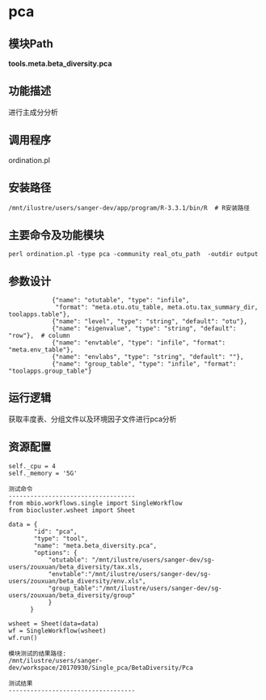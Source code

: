 pca
==========================

模块Path
-----------

**tools.meta.beta_diversity.pca**

功能描述
-----------------------------------

进行主成分分析

调用程序
-----------------------------------

ordination.pl

安装路径
-----------------------------------


`/mnt/ilustre/users/sanger-dev/app/program/R-3.3.1/bin/R  # R安装路径`


主要命令及功能模块
-----------------------------------

```
perl ordination.pl -type pca -community real_otu_path  -outdir output

```

参数设计
-----------------------------------

```
            {"name": "otutable", "type": "infile",
             "format": "meta.otu.otu_table, meta.otu.tax_summary_dir, toolapps.table"},
            {"name": "level", "type": "string", "default": "otu"},
            {"name": "eigenvalue", "type": "string", "default": "row"},  # column
            {"name": "envtable", "type": "infile", "format": "meta.env_table"},
            {"name": "envlabs", "type": "string", "default": ""},
            {"name": "group_table", "type": "infile", "format": "toolapps.group_table"} 
```

运行逻辑
-----------------------------------

获取丰度表、分组文件以及环境因子文件进行pca分析

资源配置
-----------------------------------

```
self._cpu = 4
self._memory = '5G'

测试命令
-----------------------------------
from mbio.workflows.single import SingleWorkflow
from biocluster.wsheet import Sheet

data = {
       "id": "pca",
       "type": "tool",
       "name": "meta.beta_diversity.pca",
       "options": {
           "otutable": "/mnt/ilustre/users/sanger-dev/sg-users/zouxuan/beta_diversity/tax.xls,
           "envtable":"/mnt/ilustre/users/sanger-dev/sg-users/zouxuan/beta_diversity/env.xls",
           "group_table":"/mnt/ilustre/users/sanger-dev/sg-users/zouxuan/beta_diversity/group"
           }
      }

wsheet = Sheet(data=data)
wf = SingleWorkflow(wsheet)
wf.run()

模块测试的结果路径:
/mnt/ilustre/users/sanger-dev/workspace/20170930/Single_pca/BetaDiversity/Pca

测试结果
-----------------------------------